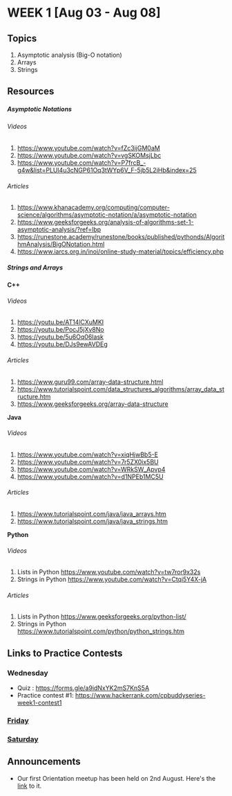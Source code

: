# WEEK 1 [Aug 03 - Aug 08]

## Topics

1. Asymptotic analysis (Big-O notation)
2. Arrays
3. Strings

## Resources

##### Asymptotic Notations

###### Videos 

1. https://www.youtube.com/watch?v=fZc3ijGM0aM
2. https://www.youtube.com/watch?v=vgSKOMsjLbc
3. https://www.youtube.com/watch?v=P7frcB_-g4w&list=PLUl4u3cNGP61Oq3tWYp6V_F-5jb5L2iHb&index=25

###### Articles

1. https://www.khanacademy.org/computing/computer-science/algorithms/asymptotic-notation/a/asymptotic-notation
2. https://www.geeksforgeeks.org/analysis-of-algorithms-set-1-asymptotic-analysis/?ref=lbp
3. https://runestone.academy/runestone/books/published/pythonds/AlgorithmAnalysis/BigONotation.html
4. https://www.iarcs.org.in/inoi/online-study-material/topics/efficiency.php

##### Strings and Arrays

**C++**

###### Videos

1. https://youtu.be/AT14lCXuMKI
2. https://youtu.be/PocJ5jXv8No
3. https://youtu.be/5u6Oq06Iask
4. https://youtu.be/DJs9ewAVDEg

###### Articles

1. https://www.guru99.com/array-data-structure.html
2. https://www.tutorialspoint.com/data_structures_algorithms/array_data_structure.htm
3. https://www.geeksforgeeks.org/array-data-structure

**Java**

###### Videos

1. https://www.youtube.com/watch?v=xiqHjwBb5-E
2. https://www.youtube.com/watch?v=7r5ZX0ix5BU
3. https://www.youtube.com/watch?v=WRkSW_Apvp4
4. https://www.youtube.com/watch?v=d1NPEb1MC5U

###### Articles

1. https://www.tutorialspoint.com/java/java_arrays.htm
2. https://www.tutorialspoint.com/java/java_strings.htm

**Python**

###### Videos

1. Lists in Python https://www.youtube.com/watch?v=tw7ror9x32s
2. Strings in Python https://www.youtube.com/watch?v=Ctqi5Y4X-jA

###### Articles

1. Lists in Python https://www.geeksforgeeks.org/python-list/
2. Strings in Python https://www.tutorialspoint.com/python/python_strings.htm

## Links to Practice Contests

### Wednesday
* Quiz : https://forms.gle/a9idNxYK2mS7KnS5A
* Practice contest #1: https://www.hackerrank.com/cpbuddyseries-week1-contest1

### [Friday](#)

### [Saturday](#)

## Announcements

- Our first Orientation meetup has been held on 2nd August. Here's the [link](https://meet.google.com/yeg-jnke-qnb)
  to it.
